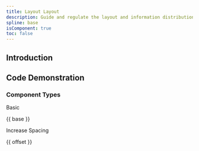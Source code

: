 ```yaml
---
title: Layout Layout
description: Guide and regulate the layout and information distribution on the page with a regular grid array, improve the consistency of the layout within the interface, and save costs.
spline: base
isComponent: true
toc: false
---
```


## Introduction

## Code Demonstration

### Component Types

Basic

{{ base }}

Increase Spacing

{{ offset }}
